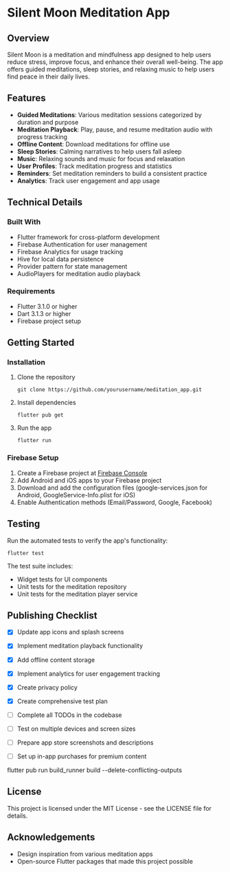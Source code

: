 # Silent Moon Meditation App

## Overview
Silent Moon is a meditation and mindfulness app designed to help users reduce stress, improve focus, and enhance their overall well-being. The app offers guided meditations, sleep stories, and relaxing music to help users find peace in their daily lives.

## Features
- **Guided Meditations**: Various meditation sessions categorized by duration and purpose
- **Meditation Playback**: Play, pause, and resume meditation audio with progress tracking
- **Offline Content**: Download meditations for offline use
- **Sleep Stories**: Calming narratives to help users fall asleep
- **Music**: Relaxing sounds and music for focus and relaxation
- **User Profiles**: Track meditation progress and statistics
- **Reminders**: Set meditation reminders to build a consistent practice
- **Analytics**: Track user engagement and app usage

## Technical Details

### Built With
- Flutter framework for cross-platform development
- Firebase Authentication for user management
- Firebase Analytics for usage tracking
- Hive for local data persistence
- Provider pattern for state management
- AudioPlayers for meditation audio playback

### Requirements
- Flutter 3.1.0 or higher
- Dart 3.1.3 or higher
- Firebase project setup

## Getting Started

### Installation
1. Clone the repository
   ```
   git clone https://github.com/yourusername/meditation_app.git
   ```

2. Install dependencies
   ```
   flutter pub get
   ```

3. Run the app
   ```
   flutter run
   ```

### Firebase Setup
1. Create a Firebase project at [Firebase Console](https://console.firebase.google.com/)
2. Add Android and iOS apps to your Firebase project
3. Download and add the configuration files (google-services.json for Android, GoogleService-Info.plist for iOS)
4. Enable Authentication methods (Email/Password, Google, Facebook)

## Testing
Run the automated tests to verify the app's functionality:

```
flutter test
```

The test suite includes:
- Widget tests for UI components
- Unit tests for the meditation repository
- Unit tests for the meditation player service

## Publishing Checklist
- [x] Update app icons and splash screens
- [x] Implement meditation playback functionality
- [x] Add offline content storage
- [x] Implement analytics for user engagement tracking
- [x] Create privacy policy
- [x] Create comprehensive test plan
- [ ] Complete all TODOs in the codebase
- [ ] Test on multiple devices and screen sizes
- [ ] Prepare app store screenshots and descriptions
- [ ] Set up in-app purchases for premium content


flutter pub run build_runner build --delete-conflicting-outputs


## License
This project is licensed under the MIT License - see the LICENSE file for details.

## Acknowledgements
- Design inspiration from various meditation apps
- Open-source Flutter packages that made this project possible
